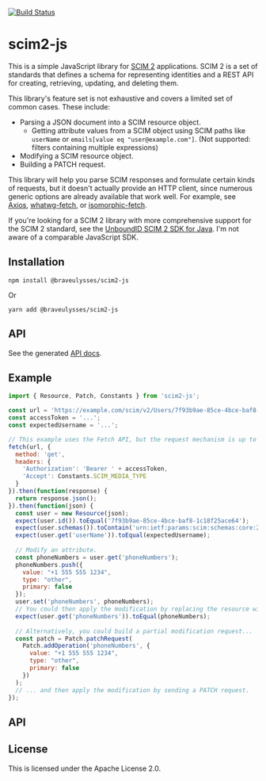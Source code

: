 [![Build Status](https://travis-ci.org/braveulysses/scim2-js.svg?branch=master)](https://travis-ci.org/braveulysses/scim2-js)

# scim2-js

This is a simple JavaScript library for [SCIM 2](http://www.simplecloud.info/) applications. SCIM 2 is a set of standards that defines a schema for representing identities and a REST API for creating, retrieving, updating, and deleting them.

This library's feature set is not exhaustive and covers a limited set of common cases. These include:

* Parsing a JSON document into a SCIM resource object.
  * Getting attribute values from a SCIM object using SCIM paths like `userName` or `emails[value eq "user@example.com"]`. (Not supported: filters containing multiple expressions)
* Modifying a SCIM resource object.
* Building a PATCH request.

This library will help you parse SCIM responses and formulate certain kinds of requests, but it doesn't actually provide an HTTP client, since numerous generic options are already available that work well. For example, see [Axios](https://github.com/mzabriskie/axios), [whatwg-fetch](https://github.com/github/fetch), or [isomorphic-fetch](https://github.com/matthew-andrews/isomorphic-fetch).

If you're looking for a SCIM 2 library with more comprehensive support for the SCIM 2 standard, see the [UnboundID SCIM 2 SDK for Java](https://github.com/UnboundID/scim2). I'm not aware of a comparable JavaScript SDK.

## Installation

```
npm install @braveulysses/scim2-js
```

Or

```
yarn add @braveulysses/scim2-js
```

## API

See the generated [API docs](API.md).

## Example

```javascript
import { Resource, Patch, Constants } from 'scim2-js';

const url = 'https://example.com/scim/v2/Users/7f93b9ae-85ce-4bce-baf8-1c18f25ace64';
const accessToken = '...';
const expectedUsername = '...';

// This example uses the Fetch API, but the request mechanism is up to you.
fetch(url, {
  method: 'get',
  headers: {
    'Authorization': 'Bearer ' + accessToken,
    'Accept': Constants.SCIM_MEDIA_TYPE
  }
}).then(function(response) {
  return response.json();
}).then(function(json) {
  const user = new Resource(json);
  expect(user.id()).toEqual('7f93b9ae-85ce-4bce-baf8-1c18f25ace64');
  expect(user.schemas()).toContain('urn:ietf:params:scim:schemas:core:2.0:User');
  expect(user.get('userName')).toEqual(expectedUsername);
  
  // Modify an attribute.
  const phoneNumbers = user.get('phoneNumbers');
  phoneNumbers.push({
    value: "+1 555 555 1234",
    type: "other",
    primary: false
  });
  user.set('phoneNumbers', phoneNumbers);
  // You could then apply the modification by replacing the resource with PUT.
  expect(user.get('phoneNumbers')).toEqual(phoneNumbers);
  
  // Alternatively, you could build a partial modification request...
  const patch = Patch.patchRequest(
    Patch.addOperation('phoneNumbers', {
      value: "+1 555 555 1234",
      type: "other",
      primary: false
    })
  );
  // ... and then apply the modification by sending a PATCH request.
});
```

## API

## License

This is licensed under the Apache License 2.0.